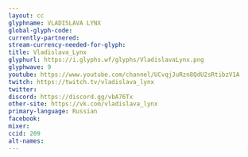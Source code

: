 ```yaml
---
layout: cc
glyphname: VLADISLAVA LYNX
global-glyph-code: 
currently-partnered: 
stream-currency-needed-for-glyph: 
title: Vladislava_Lynx
glyphurl: https://i.glyphs.wf/glyphs/VladislavaLynx.png
glyphwave: 9
youtube: https://www.youtube.com/channel/UCvqjJuRzn8QdU2sRtibzV1A
twitch: https://twitch.tv/vladislava_lynx
twitter: 
discord: https://discord.gg/vbA76Tx
other-site: https://vk.com/vladislava_lynx
primary-language: Russian
facebook: 
mixer: 
ccid: 209
alt-names: 
---
```


